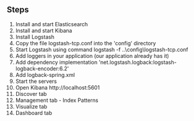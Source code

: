 ## Steps

1. Install and start Elasticsearch
2. Install and start Kibana
3. Install Logstash
4. Copy the file logstash-tcp.conf into the 'config' directory
5. Start Logstash using command
   logstash -f ..\config\logstash-tcp.conf
6. Add loggers in your application (our application already has it)
7. Add dependency
   implementation 'net.logstash.logback:logstash-logback-encoder:6.2'
8. Add logback-spring.xml
9. Start the servers
10. Open Kibana http://localhost:5601
11. Discover tab
12. Management tab - Index Patterns
13. Visualize tab
14. Dashboard tab